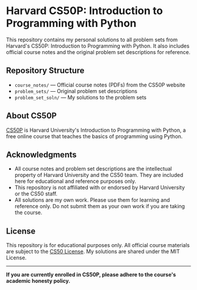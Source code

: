 # Harvard CS50P: Introduction to Programming with Python

This repository contains my personal solutions to all problem sets from Harvard's CS50P: Introduction to Programming with Python. It also includes official course notes and the original problem set descriptions for reference.

## Repository Structure

- `course_notes/` — Official course notes (PDFs) from the CS50P website
- `problem_sets/` — Original problem set descriptions
- `problem_set_soln/` — My solutions to the problem sets

## About CS50P
[CS50P](https://cs50.harvard.edu/python/) is Harvard University's Introduction to Programming with Python, a free online course that teaches the basics of programming using Python.

## Acknowledgments
- All course notes and problem set descriptions are the intellectual property of Harvard University and the CS50 team. They are included here for educational and reference purposes only.
- This repository is not affiliated with or endorsed by Harvard University or the CS50 staff.
- All solutions are my own work. Please use them for learning and reference only. Do not submit them as your own work if you are taking the course.

## License
This repository is for educational purposes only. All official course materials are subject to the [CS50 License](https://cs50.harvard.edu/python/license/). My solutions are shared under the MIT License.

---

**If you are currently enrolled in CS50P, please adhere to the course's academic honesty policy.**
